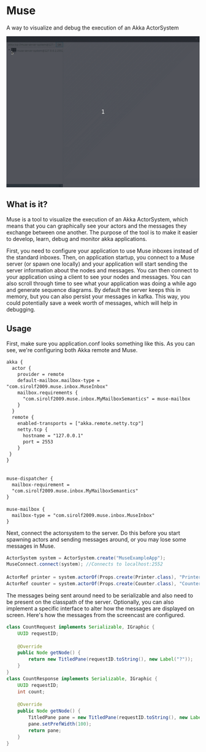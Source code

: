 # Muse
A way to visualize and debug the execution of an Akka ActorSystem 

![screencast](screencast.gif)

## What is it?
Muse is a tool to visualize the execution of an Akka ActorSystem, which means that you can graphically see your actors and the messages they exchange between one another. 
The purpose of the tool is to make it easier to develop, learn, debug and monitor akka applications.

First, you need to configure your application to use Muse inboxes instead of the standard inboxes. 
Then, on application startup, you connect to a Muse server (or spawn one locally) and your application will start sending the server information about the nodes and messages. 
You can then connect to your application using a client to see your nodes and messages.
You can also scroll through time to see what your application was doing a while ago and generate sequence diagrams. By default the server keeps this in memory, but you can also persist your messages in kafka. This way, you could potentially save a week worth of messages, which will help in debugging.

## Usage
First, make sure you application.conf looks something like this. As you can see, we're configuring both Akka remote and Muse.
```
akka {
  actor {
    provider = remote
    default-mailbox.mailbox-type = "com.sirolf2009.muse.inbox.MuseInbox"
    mailbox.requirements {
      "com.sirolf2009.muse.inbox.MyMailboxSemantics" = muse-mailbox
    }
  }
  remote {
    enabled-transports = ["akka.remote.netty.tcp"]
    netty.tcp {
      hostname = "127.0.0.1"
      port = 2553
    }
 }
}


muse-dispatcher {
  mailbox-requirement =
  "com.sirolf2009.muse.inbox.MyMailboxSemantics"
}

muse-mailbox {
  mailbox-type = "com.sirolf2009.muse.inbox.MuseInbox"
}
```
Next, connect the actorsystem to the server. Do this before you start spawning actors and sending messages around, or you may lose some messages in Muse.
```java
ActorSystem system = ActorSystem.create("MuseExampleApp");
MuseConnect.connect(system); //Connects to localhost:2552
		
ActorRef printer = system.actorOf(Props.create(Printer.class), "Printer");
ActorRef counter = system.actorOf(Props.create(Counter.class), "Counter");
```
The messages being sent around need to be serializable and also need to be present on the classpath of the server. Optionally, you can also implement a specific interface to alter how the messages are displayed on screen. Here's how the messages from the screencast are configured.
```java
class CountRequest implements Serializable, IGraphic {
	UUID requestID;
		
	@Override
	public Node getNode() {
		return new TitledPane(requestID.toString(), new Label("?"));
	}
}
class CountResponse implements Serializable, IGraphic {
	UUID requestID;
	int count;
		
	@Override
	public Node getNode() {
		TitledPane pane = new TitledPane(requestID.toString(), new Label(String.valueOf(count)));
		pane.setPrefWidth(100);
		return pane;
	}
}
``` 